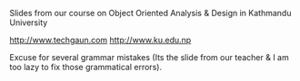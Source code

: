 Slides from our course on Object Oriented Analysis & Design in Kathmandu University

http://www.techgaun.com
http://www.ku.edu.np

Excuse for several grammar mistakes (Its the slide from our teacher & I am too lazy to fix those grammatical errors).
